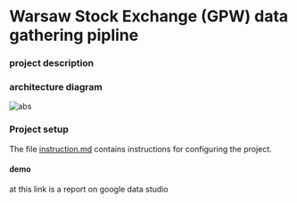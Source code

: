 # Warsaw Stock Exchange (GPW) data gathering  pipline

### project description


### architecture diagram 
![abs](https://github.com/skibooj/de_zoomcamp_project/blob/main/Untitled%20Diagram.drawio.png?raw=true)
### Project setup 
The file [instruction.md](https://github.com/skibooj/de_zoomcamp_project/blob/main/instruction.md) contains instructions for configuring the project.

#### demo

at this link is a report on google data studio
